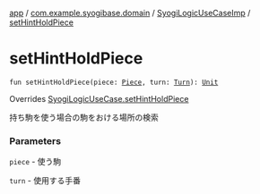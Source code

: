 [app](../../index.md) / [com.example.syogibase.domain](../index.md) / [SyogiLogicUseCaseImp](index.md) / [setHintHoldPiece](./set-hint-hold-piece.md)

# setHintHoldPiece

`fun setHintHoldPiece(piece: `[`Piece`](../../com.example.syogibase.data.entity/-piece/index.md)`, turn: `[`Turn`](../../com.example.syogibase.data.value/-turn/index.md)`): `[`Unit`](https://kotlinlang.org/api/latest/jvm/stdlib/kotlin/-unit/index.html)

Overrides [SyogiLogicUseCase.setHintHoldPiece](../-syogi-logic-use-case/set-hint-hold-piece.md)

持ち駒を使う場合の駒をおける場所の検索

### Parameters

`piece` - 使う駒

`turn` - 使用する手番